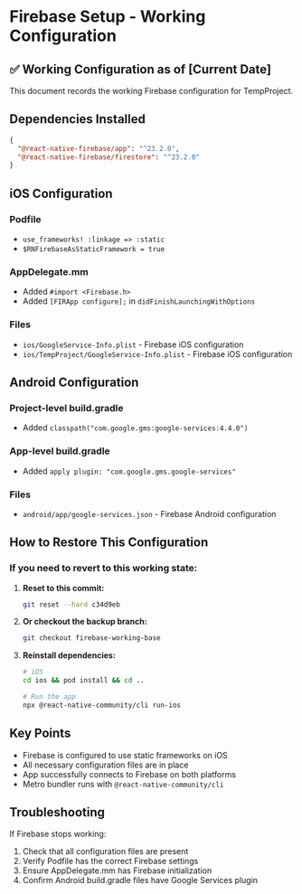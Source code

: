# Firebase Setup - Working Configuration

## ✅ Working Configuration as of [Current Date]

This document records the working Firebase configuration for TempProject.

## Dependencies Installed
```json
{
  "@react-native-firebase/app": "^23.2.0",
  "@react-native-firebase/firestore": "^23.2.0"
}
```

## iOS Configuration

### Podfile
- `use_frameworks! :linkage => :static`
- `$RNFirebaseAsStaticFramework = true`

### AppDelegate.mm
- Added `#import <Firebase.h>`
- Added `[FIRApp configure];` in `didFinishLaunchingWithOptions`

### Files
- `ios/GoogleService-Info.plist` - Firebase iOS configuration
- `ios/TempProject/GoogleService-Info.plist` - Firebase iOS configuration

## Android Configuration

### Project-level build.gradle
- Added `classpath("com.google.gms:google-services:4.4.0")`

### App-level build.gradle
- Added `apply plugin: "com.google.gms.google-services"`

### Files
- `android/app/google-services.json` - Firebase Android configuration

## How to Restore This Configuration

### If you need to revert to this working state:

1. **Reset to this commit:**
   ```bash
   git reset --hard c34d9eb
   ```

2. **Or checkout the backup branch:**
   ```bash
   git checkout firebase-working-base
   ```

3. **Reinstall dependencies:**
   ```bash
   # iOS
   cd ios && pod install && cd ..
   
   # Run the app
   npx @react-native-community/cli run-ios
   ```

## Key Points
- Firebase is configured to use static frameworks on iOS
- All necessary configuration files are in place
- App successfully connects to Firebase on both platforms
- Metro bundler runs with `@react-native-community/cli`

## Troubleshooting
If Firebase stops working:
1. Check that all configuration files are present
2. Verify Podfile has the correct Firebase settings
3. Ensure AppDelegate.mm has Firebase initialization
4. Confirm Android build.gradle files have Google Services plugin
